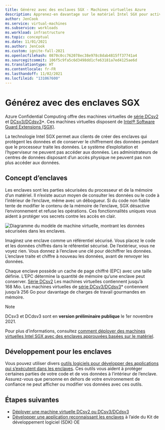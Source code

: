 ```yaml
---
title: Générez avec des enclaves SGX - Machines virtuelles Azure
description: Apprenez-en davantage sur le matériel Intel SGX pour activer vos charges de travail d’informatique confidentielle.
author: JenCook
ms.service: virtual-machines
ms.subservice: workloads
ms.workload: infrastructure
ms.topic: conceptual
ms.date: 11/01/2021
ms.author: JenCook
ms.custom: ignite-fall-2021
ms.openlocfilehash: 0870c0cc762078ec38e978c8dab4815ff37741a4
ms.sourcegitcommit: 106f5c9fa5c6d3498dd1cfe63181a7ed4125ae6d
ms.translationtype: HT
ms.contentlocale: fr-FR
ms.lasthandoff: 11/02/2021
ms.locfileid: "131067600"
---
```

# <a name="build-with-sgx-enclaves"></a>Générez avec des enclaves SGX 

Azure Confidential Computing offre des machines virtuelles de [série DCsv2](../virtual-machines/dcv2-series.md) et [DCsv3/DCdsv3](../virtual-machines/dcv3-series.md)*. Ces machines virtuelles disposent de [Intel® Software Guard Extensions (SGX)](https://intel.com/sgx). 

La technologie Intel SGX permet aux clients de créer des enclaves qui protègent les données et de conserver le chiffrement des données pendant que le processeur traite les données. Le système d’exploitation et l’hyperviseur ne peuvent pas accéder aux données. Les administrateurs de centres de données disposant d’un accès physique ne peuvent pas non plus accéder aux données.

## <a name="enclaves-concept"></a>Concept d’enclaves

Les enclaves sont les parties sécurisées du processeur et de la mémoire d’un matériel. Il n’existe aucun moyen de consulter les données ou le code à l’intérieur de l’enclave, même avec un débogueur. Si du code non fiable tente de modifier le contenu de la mémoire de l’enclave, SGX désactive l’environnement et refuse les opérations. Ces fonctionnalités uniques vous aident à protéger vos secrets contre les accès en clair.  

![Diagramme du modèle de machine virtuelle, montrant les données sécurisées dans les enclaves.](media/overview/hardware-backed-enclave.png)

Imaginez une enclave comme un référentiel sécurisé. Vous placez le code et les données chiffrés dans le référentiel sécurisé. De l’extérieur, vous ne voyez rien. Vous donnez à l’enclave une clé pour déchiffrer les données. L’enclave traite et chiffre à nouveau les données, avant de renvoyer les données.

Chaque enclave possède un cache de page chiffré (EPC) avec une taille définie. L’EPC détermine la quantité de mémoire qu’une enclave peut conserver. [Série DCsv2](../virtual-machines/dcv2-series.md) Les machines virtuelles contiennent jusqu’à 168 Mio. Les machines virtuelles de [série DCsv3/DCdsv3](../virtual-machines/dcv3-series.md)* contiennent jusqu’à 256 Go pour davantage de charges de travail gourmandes en mémoire.

> [!NOTE]
> DCsv3 et DCdsv3 sont en **version préliminaire publique** le 1er novembre 2021.

Pour plus d’informations, consultez [comment déployer des machines virtuelles Intel SGX avec des enclaves approuvées basées sur le matériel](virtual-machine-solutions-sgx.md).

## <a name="developing-for-enclaves"></a>Développement pour les enclaves

Vous pouvez utiliser divers [outils logiciels pour développer des applications qui s’exécutent dans les enclaves](application-development.md). Ces outils vous aident à protéger certaines parties de votre code et de vos données à l’intérieur de l’enclave. Assurez-vous que personne en dehors de votre environnement de confiance ne peut afficher ou modifier vos données avec ces outils.

## <a name="next-steps"></a>Étapes suivantes
- [Déployer une machine virtuelle DCsv2 ou DCsv3/DCdsv3](quick-create-portal.md)
- [Développer une application reconnaissant les enclaves](application-development.md) à l’aide du Kit de développement logiciel (SDK) OE
